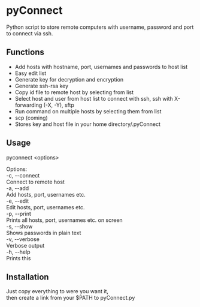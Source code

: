 # pyConnect

Python script to store remote computers with username, password and port to connect via ssh.

## Functions

* Add hosts with hostname, port, usernames and passwords to host list
* Easy edit list
* Generate key for decryption and encryption
* Generate ssh-rsa key
* Copy id file to remote host by selecting from list
* Select host and user from host list to connect with
   ssh,
   ssh with X-forwarding (-X, -Y),
   sftp
* Run command on multiple hosts by selecting them from list
* scp (coming)
* Stores key and host file in your home directory/.pyConnect

## Usage

 pyconnect <options\>

Options:  
  -c, --connect  
    Connect to remote host  
  -a, --add  
    Add hosts, port, usernames etc.  
  -e, --edit  
    Edit hosts, port, usernames etc.  
  -p, --print  
    Prints all hosts, port, usernames etc. on screen  
  -s, --show  
    Shows passwords in plain text  
  -v, --verbose  
    Verbose output  
  -h, --help  
    Prints this  

## Installation

Just copy everything to were you want it,  
then create a link from your $PATH to pyConnect.py  
